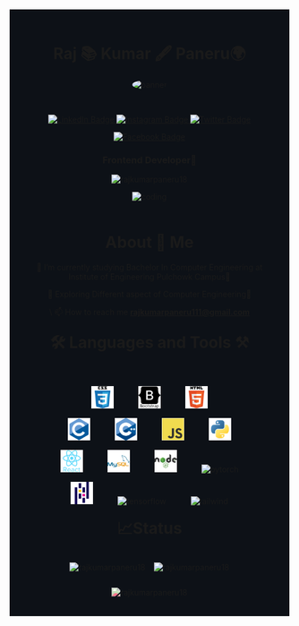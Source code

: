 <div style="background-color: #0d1117; padding: 20px; border: 2px solid #ffffff;"><h1 align="center">Raj 📚 Kumar 🖋 Paneru🌍</h1>
<p align="center">
  <img src="https://i.pinimg.com/originals/54/e3/7d/54e37d8074ebcde1d96c77d7b2a7f310.gif" alt="banner" height="200px" style="vertical-align: top; border-radius: 50%;">
</p>


<br>
<div id="badges" align="center" style="margin-top:-10px justify-content:center;">
<div style="display: flex; justify-content: center;">
  <p>
    <a href="https://www.linkedin.com/in/rajkrpaneru/?utm_source=share&utm_campaign=share_via&utm_content=profile&utm_medium=android_app&fbclid=IwAR0wcl4rkRA8nQw2-Eea5_D7GTjwDHk-uCOC98r3n0g26zURPCs1V8qFCfA">
      <img src="https://img.shields.io/badge/LinkedIn-blue?style=for-the-badge&logo=linkedin&logoColor=white" alt="LinkedIn Badge"/>
    </a>
    <a href="https://www.instagram.com/rajkrpaneru/">
      <img src="https://img.shields.io/badge/Instagram-833AB4?style=for-the-badge&logo=instagram&logoColor=white" alt="Instagram Badge"/>
    </a>
    <a href="https://x.com/RajKumarPaneru2?t=yJYmXcrIdkwlKqe4y8BMjA&s=09">
      <img src="https://img.shields.io/badge/Twitter-blue?style=for-the-badge&logo=twitter&logoColor=white" alt="Twitter Badge"/>
    </a>
  </p>
</div>
<div>
  <a href="https://www.facebook.com/R.K.Paneru02" style="display: block; text-align: center;">
    <img src="https://img.shields.io/badge/Facebook-blue?style=for-the-badge&logo=facebook&logoColor=white" alt="Facebook Badge"/>
</a>
</div>
  <h3 align="center" font="bold" >Frontend Developer🤟</h3>

  <p> <img src="https://komarev.com/ghpvc/?username=rajkumarpaneru18&label=Profile%20views&color=0e75b6&style=flat" alt="rajkumarpaneru18" /> </p>
</div>
<div align="center">
<img  alt="coding" widht="400px" src="https://media3.giphy.com/media/qgQUggAC3Pfv687qPC/giphy.gif?cid=ecf05e47tt1k8kiny8q9es4ev5w6rd4wkltdzij6150kpbgn&rid=giphy.gif&ct=g">
</div>
<br>
<h1 align="center">About 🎤 Me</h1>
<div align="center">

 🔭 I’m currently studying Bachelor In Computer Engineering at Institute of Engineering Pulchowk Campus🙌

🌱 Exploring Different aspect of Computer Engineering🫰

\ 📫 How to reach me **rajkumarpaneru111@gmail.com**
</div>

<h1 align="center" style="margin-top:20px;"> 🛠  Languages  and Tools ⚒</h1>
<br>
<p align="center" >
  <img src="https://raw.githubusercontent.com/devicons/devicon/master/icons/css3/css3-original-wordmark.svg" alt="css3" width="40" height="40"/>
  <img style="margin-left:40px"src="https://raw.githubusercontent.com/devicons/devicon/master/icons/bootstrap/bootstrap-plain-wordmark.svg" alt="bootstrap" width="40" height="40"/>
  <img style="margin-left:40px" src="https://raw.githubusercontent.com/devicons/devicon/master/icons/html5/html5-original-wordmark.svg" alt="html5" width="40" height="40"/>
</p>
<p align="center">
  <img src="https://raw.githubusercontent.com/devicons/devicon/master/icons/c/c-original.svg" alt="c" width="40" height="40"/>
  <img style="margin-left:40px" src="https://raw.githubusercontent.com/devicons/devicon/master/icons/cplusplus/cplusplus-original.svg" alt="cplusplus" width="40" height="40"/>
  <img style="margin-left:40px" src="https://raw.githubusercontent.com/devicons/devicon/master/icons/javascript/javascript-original.svg" alt="javascript" width="40" height="40"/>
  <img style="margin-left:40px" src="https://raw.githubusercontent.com/devicons/devicon/master/icons/python/python-original.svg" alt="python" width="40" height="40"/>
</p>
<p align="center">
  <img src="https://raw.githubusercontent.com/devicons/devicon/master/icons/react/react-original-wordmark.svg" alt="react" width="40" height="40"/>
  <img style="margin-left:40px" src="https://raw.githubusercontent.com/devicons/devicon/master/icons/mysql/mysql-original-wordmark.svg" alt="mysql" width="40" height="40"/>
  <img style="margin-left:40px" src="https://raw.githubusercontent.com/devicons/devicon/master/icons/nodejs/nodejs-original-wordmark.svg" alt="nodejs" width="40" height="40"/>
  <img style="margin-left:40px" src="https://www.vectorlogo.zone/logos/pytorch/pytorch-icon.svg" alt="pytorch" width="40" height="40"/>
</p>
<p align="center">
  <img src="https://raw.githubusercontent.com/devicons/devicon/2ae2a900d2f041da66e950e4d48052658d850630/icons/pandas/pandas-original.svg" alt="pandas" width="40" height="40"/>
  <img style="margin-left:40px" src="https://www.vectorlogo.zone/logos/tensorflow/tensorflow-icon.svg" alt="tensorflow" width="40" height="40"/>
  <img style="margin-left:40px" src="https://www.vectorlogo.zone/logos/tailwindcss/tailwindcss-icon.svg" alt="tailwind" width="40" height="40"/>
</p>

<h1 align="center" style="margin-top:20px;">📈Status</h1>

<div>
<div style="display: flex; justify-content: center;">
  <p><img src="https://github-readme-stats.vercel.app/api/top-langs?username=rajkumarpaneru18&show_icons=true&locale=en&layout=compact" alt="rajkumarpaneru18" /></p>
  
  <p style="margin-left: 15px;"><img src="https://github-readme-stats.vercel.app/api?username=rajkumarpaneru18&show_icons=true&locale=en" alt="rajkumarpaneru18" /></p>
</div>

<p style="text-align: center;">
    <img src="https://github-readme-streak-stats.herokuapp.com/?user=rajkumarpaneru18&" alt="rajkumarpaneru18" style="filter: hue-rotate(240deg);">
</p>

</div>
</div>
